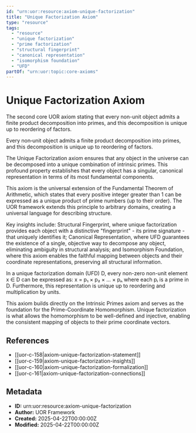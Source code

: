 ```yaml
---
id: "urn:uor:resource:axiom-unique-factorization"
title: "Unique Factorization Axiom"
type: "resource"
tags:
  - "resource"
  - "unique factorization"
  - "prime factorization"
  - "structural fingerprint"
  - "canonical representation"
  - "isomorphism foundation"
  - "UFD"
partOf: "urn:uor:topic:core-axioms"
---
```


# Unique Factorization Axiom

The second core UOR axiom stating that every non-unit object admits a finite product decomposition into primes, and this decomposition is unique up to reordering of factors.

Every non‑unit object admits a finite product decomposition into primes, and this decomposition is unique up to reordering of factors.

The Unique Factorization axiom ensures that any object in the universe can be decomposed into a unique combination of intrinsic primes. This profound property establishes that every object has a singular, canonical representation in terms of its most fundamental components.

This axiom is the universal extension of the Fundamental Theorem of Arithmetic, which states that every positive integer greater than 1 can be expressed as a unique product of prime numbers (up to their order). The UOR framework extends this principle to arbitrary domains, creating a universal language for describing structure.

Key insights include: Structural Fingerprint, where unique factorization provides each object with a distinctive "fingerprint" - its prime signature - that uniquely identifies it; Canonical Representation, where UFD guarantees the existence of a single, objective way to decompose any object, eliminating ambiguity in structural analysis; and Isomorphism Foundation, where this axiom enables the faithful mapping between objects and their coordinate representations, preserving all structural information.

In a unique factorization domain (UFD) D, every non-zero non-unit element x ∈ D can be expressed as: x = p₁ × p₂ × ... × pₙ where each pᵢ is a prime in D. Furthermore, this representation is unique up to reordering and multiplication by units.

This axiom builds directly on the Intrinsic Primes axiom and serves as the foundation for the Prime-Coordinate Homomorphism. Unique factorization is what allows the homomorphism to be well-defined and injective, enabling the consistent mapping of objects to their prime coordinate vectors.

## References

- [[uor-c-158|axiom-unique-factorization-statement]]
- [[uor-c-159|axiom-unique-factorization-insights]]
- [[uor-c-160|axiom-unique-factorization-formalization]]
- [[uor-c-161|axiom-unique-factorization-connections]]

## Metadata

- **ID:** urn:uor:resource:axiom-unique-factorization
- **Author:** UOR Framework
- **Created:** 2025-04-22T00:00:00Z
- **Modified:** 2025-04-22T00:00:00Z
